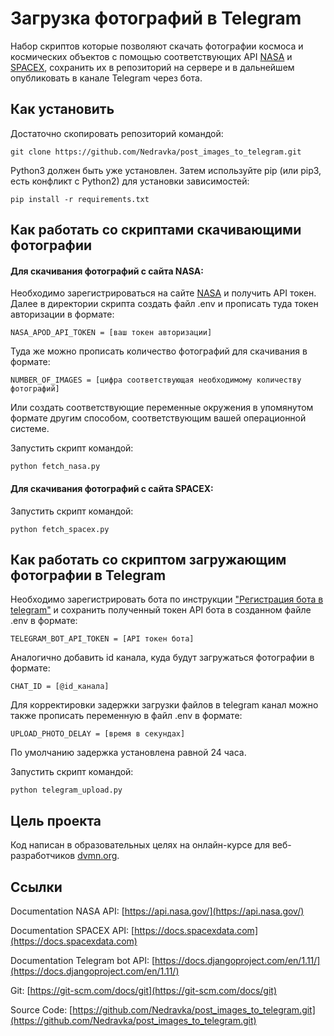 # Загрузка фотографий в Telegram
Набор скриптов которые позволяют скачать фотографии космоса и космических объектов
с помощью соответствующих API [NASA](https://api.nasa.gov/) 
и [SPACEX](https://docs.spacexdata.com), сохранить их в репозиторий на сервере и 
в дальнейшем опубликовать в канале Telegram через бота.
## Как установить
Достаточно скопировать репозиторий командой:

    git clone https://github.com/Nedravka/post_images_to_telegram.git

Python3 должен быть уже установлен. Затем используйте pip (или pip3, есть конфликт с Python2) для установки зависимостей:

    pip install -r requirements.txt
## Как работать со скриптами скачивающими фотографии
#### Для скачивания фотографий с сайта NASA:
Необходимо зарегистрироваться на сайте [NASA](https://api.nasa.gov/) и получить API токен.
Далее в директории скрипта создать файл .env и прописать туда токен авторизации в формате:

    NASA_APOD_API_TOKEN = [ваш токен авторизации]
Туда же можно прописать количество фотографий для скачивания в формате:

    NUMBER_OF_IMAGES = [цифра соответствующая необходимому количеству фотографий]
Или создать соответствующие переменные окружения в упомянутом формате другим способом, соответствующим вашей операционной системе.

Запустить скрипт командой:

    python fetch_nasa.py

#### Для скачивания фотографий с сайта SPACEX:   

Запустить скрипт командой:
    
    python fetch_spacex.py
    
## Как работать со скриптом загружающим фотографии в Telegram

Необходимо зарегистрировать бота по инструкции ["Регистрация бота в telegram"](https://way23.ru/регистрация-бота-в-telegram.html)
и сохранить полученный токен API бота в созданном файле .env в формате:

    TELEGRAM_BOT_API_TOKEN = [API токен бота]

Аналогично добавить id канала, куда будут загружаться фотографии в формате:
    
    CHAT_ID = [@id_канала]

Для корректировки задержки загрузки файлов в telegram канал можно также прописать переменную в файл .env  в формате:

    UPLOAD_PHOTO_DELAY = [время в секундах]
По умолчанию задержка установлена равной 24 часа.

Запустить скрипт командой:

    python telegram_upload.py

## Цель проекта

Код написан в образовательных целях на онлайн-курсе для веб-разработчиков [dvmn.org](http://dvmn.org).
## Ссылки
Documentation NASA API: [https://api.nasa.gov/](https://api.nasa.gov/)

Documentation SPACEX API: [https://docs.spacexdata.com](https://docs.spacexdata.com)

Documentation Telegram bot API: [https://docs.djangoproject.com/en/1.11/](https://docs.djangoproject.com/en/1.11/)
   
Git: [https://git-scm.com/docs/git](https://git-scm.com/docs/git)
    
Source Code: [https://github.com/Nedravka/post_images_to_telegram.git](https://github.com/Nedravka/post_images_to_telegram.git)

